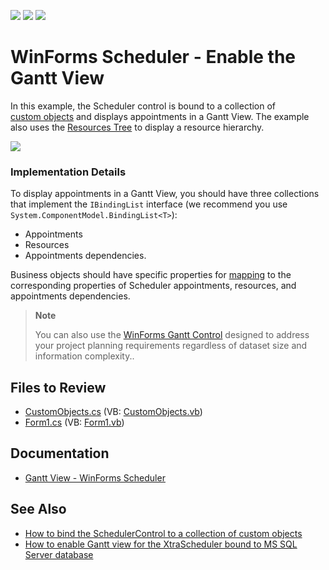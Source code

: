 <!-- default badges list -->
![](https://img.shields.io/endpoint?url=https://codecentral.devexpress.com/api/v1/VersionRange/128634788/14.2.7%2B)
[![](https://img.shields.io/badge/Open_in_DevExpress_Support_Center-FF7200?style=flat-square&logo=DevExpress&logoColor=white)](https://supportcenter.devexpress.com/ticket/details/T185539)
[![](https://img.shields.io/badge/📖_How_to_use_DevExpress_Examples-e9f6fc?style=flat-square)](https://docs.devexpress.com/GeneralInformation/403183)
<!-- default badges end -->

# WinForms Scheduler - Enable the Gantt View

In this example, the Scheduler control is bound to a collection of [custom objects](https://docs.devexpress.com/WindowsForms/9606/controls-and-libraries/scheduler/data-binding/data-sources/business-objects) and displays appointments in a Gantt View. The example also uses the [Resources Tree](https://docs.devexpress.com/WindowsForms/10685/controls-and-libraries/scheduler/visual-elements/resources-tree) to display a resource hierarchy.

![](https://raw.githubusercontent.com/DevExpress-Examples/how-to-enable-gantt-view-for-the-schedulercontrol-bound-to-collection-of-business-objects-t185539/14.2.7%2B/media/winforms-ascheduler-gantt-view.png)

### Implementation Details

To display appointments in a Gantt View, you should have three collections that implement the `IBindingList` interface (we recommend you use `System.ComponentModel.BindingList<T>`):

* Appointments
* Resources
* Appointments dependencies.

Business objects should have specific properties for [mapping](https://docs.devexpress.com/WindowsForms/15468/controls-and-libraries/scheduler/data-binding/mappings) to the corresponding properties of Scheduler appointments, resources, and appointments dependencies.


> **Note**
>
> You can also use the [WinForms Gantt Control](https://docs.devexpress.com/WindowsForms/401173/controls-and-libraries/gantt-control/gantt-control) designed to address your project planning requirements regardless of dataset size and information complexity..


## Files to Review

* [CustomObjects.cs](./CS/dxT183299/CustomObjects.cs) (VB: [CustomObjects.vb](./VB/dxT183299/CustomObjects.vb))
* [Form1.cs](./CS/dxT183299/Form1.cs) (VB: [Form1.vb](./VB/dxT183299/Form1.vb))


## Documentation

* [Gantt View - WinForms Scheduler](https://docs.devexpress.com/WindowsForms/10698/controls-and-libraries/scheduler/views/gantt-view)


## See Also

* [How to bind the SchedulerControl to a collection of custom objects](https://supportcenter.devexpress.com/ticket/details/e750/winforms-scheduler-bind-to-a-collection-of-custom-appointments)
* [How to enable Gantt view for the XtraScheduler bound to MS SQL Server database](https://supportcenter.devexpress.com/ticket/details/e3574/winforms-scheduler-create-gantt-chart-bound-to-ms-sql-server-database)
